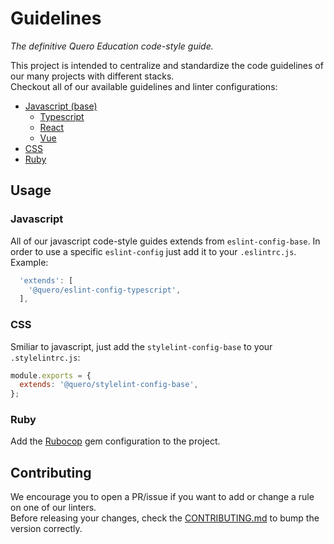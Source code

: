 # Guidelines
_The definitive Quero Education code-style guide._  


This project is intended to centralize and standardize the code guidelines of our many projects with different stacks.  
Checkout all of our available guidelines and linter configurations:
- [Javascript (base)](packages/eslint-config-base/)
  - [Typescript](packages/eslint-config-typescript/)  
  - [React](packages/eslint-config-react/)  
  - [Vue](packages/eslint-config-vue/)  
- [CSS](docs/css.md)
- [Ruby](docs/ruby.md)

## Usage
### Javascript
All of our javascript code-style guides extends from `eslint-config-base`. In order to use a specific `eslint-config` just add it to your `.eslintrc.js`. Example:
```js
  'extends': [
    '@quero/eslint-config-typescript',
  ],
```

### CSS
Smiliar to javascript, just add the `stylelint-config-base` to your `.stylelintrc.js`:
```js
module.exports = {
  extends: '@quero/stylelint-config-base',
};
```

### Ruby
Add the [Rubocop](../packages/ruby/.rubocop.yml) gem configuration to the project.

## Contributing
We encourage you to open a PR/issue if you want to add or change a rule on one of our linters.  
Before releasing your changes, check the [CONTRIBUTING.md](CONTRIBUTING.md) to bump the version correctly.
